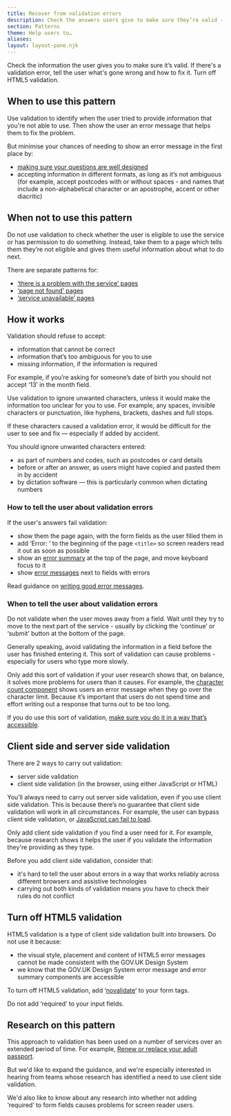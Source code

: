 ```yaml
---
title: Recover from validation errors
description: Check the answers users give to make sure they’re valid - and if there’s an error, tell them what's wrong and how to fix it
section: Patterns
theme: Help users to…
aliases:
layout: layout-pane.njk
---
```


Check the information the user gives you to make sure it’s valid. If there's a validation error, tell the user what's gone wrong and how to fix it. Turn off HTML5 validation.

## When to use this pattern

Use validation to identify when the user tried to provide information that you're not able to use. Then show the user an error message that helps them to fix the problem.

But minimise your chances of needing to show an error message in the first place by:

+ [making sure your questions are well designed](https://www.gov.uk/service-manual/design/designing-good-questions)
+ accepting information in different formats, as long as it’s not ambiguous (for example, accept postcodes with or without spaces - and names that include a non-alphabetical character or an apostrophe, accent or other diacritic)

## When not to use this pattern

Do not use validation to check whether the user is eligible to use the service or has permission to do something. Instead, take them to a page which tells them they’re not eligible and gives them useful information about what to do next.

There are separate patterns for:

+ [‘there is a problem with the service’ pages](/patterns/problem-with-the-service-pages/)
+ [‘page not found’ pages](/patterns/page-not-found-pages/)
+ [‘service unavailable’ pages](/patterns/service-unavailable-pages/)

## How it works

Validation should refuse to accept:

+ information that cannot be correct
+ information that’s too ambiguous for you to use
+ missing information, if the information is required

For example, if you’re asking for someone’s date of birth you should not accept ‘13’ in the month field.

Use validation to ignore unwanted characters, unless it would make the information too unclear for you to use. For example, any spaces, invisible characters or punctuation, like hyphens, brackets, dashes and full stops.

If these characters caused a validation error, it would be difficult for the user to see and fix — especially if added by accident.

You should ignore unwanted characters entered:

+ as part of numbers and codes, such as postcodes or card details
+ before or after an answer, as users might have copied and pasted them in by accident
+ by dictation software — this is particularly common when dictating numbers

### How to tell the user about validation errors

If the user's answers fail validation:

+ show them the page again, with the form fields as the user filled them in
+ add ‘Error: ’ to the beginning of the page `<title>` so screen readers read it out as soon as possible
+ show an [error summary](/components/error-summary/) at the top of the page, and move keyboard focus to it
+ show [error messages](/components/error-message/) next to fields with errors

Read guidance on [writing good error messages](/components/error-message/#be-clear-and-concise).

### When to tell the user about validation errors

Do not validate when the user moves away from a field. Wait until they try to move to the next part of the service - usually by clicking the ‘continue’ or ‘submit’ button at the bottom of the page.

Generally speaking, avoid validating the information in a field before the user has finished entering it. This sort of validation can cause problems - especially for users who type more slowly.

Only add this sort of validation if your user research shows that, on balance, it solves more problems for users than it causes. For example, the [character count component](/components/character-count/) shows users an error message when they go over the character limit. Because it’s important that users do not spend time and effort writing out a response that turns out to be too long.

If you do use this sort of validation, [make sure you do it in a way that’s accessible](https://www.gov.uk/service-manual/technology/accessibility-for-developers-an-introduction).

## Client side and server side validation

There are 2 ways to carry out validation:

+ server side validation
+ client side validation (in the browser, using either JavaScript or HTML)

You’ll always need to carry out server side validation, even if you use client side validation. This is because there’s no guarantee that client side validation will work in all circumstances. For example, the user can bypass client side validation, or [JavaScript can fail to load](https://www.gov.uk/service-manual/technology/using-progressive-enhancement).

Only add client side validation if you find a user need for it. For example, because research shows it helps the user if you validate the information they're providing as they type.

Before you add client side validation, consider that:

+ it's hard to tell the user about errors in a way that works reliably across different browsers and assistive technologies
+ carrying out both kinds of validation means you have to check their rules do not conflict

## Turn off HTML5 validation

HTML5 validation is a type of client side validation built into browsers. Do not use it because:

+ the visual style, placement and content of HTML5 error messages cannot be made consistent with the GOV.UK Design System
+ we know that the GOV.UK Design System error message and error summary components are accessible

To turn off HTML5 validation, add ‘[novalidate](https://developer.mozilla.org/en-US/docs/Web/HTML/Element/form#attr-novalidate)’ to your form tags.

Do not add ‘required’ to your input fields.

## Research on this pattern

This approach to validation has been used on a number of services over an extended period of time. For example, [Renew or replace your adult passport](https://www.gov.uk/renew-adult-passport/renew).

But we'd like to expand the guidance, and we're especially interested in hearing from teams whose research has identified a need to use client side validation.

We'd also like to know about any research into whether not adding ‘required‘ to form fields causes problems for screen reader users.
